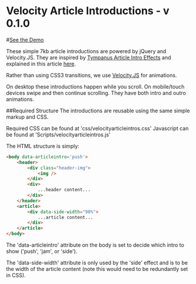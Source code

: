 Velocity Article Introductions - v 0.1.0
========================================

#<a href="http://www.anthonypalicea.com/velocityarticleintros">See the Demo</a>

These simple 7kb article introductions are powered by jQuery and Velocity.JS. They are inspired by <a href="http://tympanus.net/Development/ArticleIntroEffects/">Tympanus Article Intro Effects</a> and explained in this article <a href="http://tympanus.net/codrops/2014/05/22/inspiration-for-article-intro-effects/">here</a>.

Rather than using CSS3 transitions, we use <a href="http://velocityjs.org">Velocity.JS</a> for animations.

On desktop these introductions happen while you scroll. On mobile/touch devices swipe and then continue scrolling. They have both intro and outro animations.

##Required Structure
The introductions are reusable using the same simple markup and CSS.

Required CSS can be found at 'css/velocityarticleintros.css'
Javascript can be found at 'Scripts/velocityarticleintros.js'

The HTML structure is simply:

```html
<body data-articleintro='push'>
    <header>
        <div class="header-img">
            <img />
        </div>
        <div>
            ...header content...
        </div>
    </header>
    <article>
        <div data-side-width="90%">
            ...article content...
        </div>
    </article>
</body>
```
The 'data-articleintro' attribute on the body is set to decide which intro to show ('push', 'jam', or 'side').

The 'data-side-width' attribute is only used by the 'side' effect and is to be the width of the article content (note this would need to be redundantly set in CSS).
